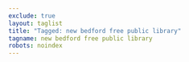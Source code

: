 ```yaml
---
exclude: true
layout: taglist
title: "Tagged: new bedford free public library"
tagname: new bedford free public library
robots: noindex
---
```

